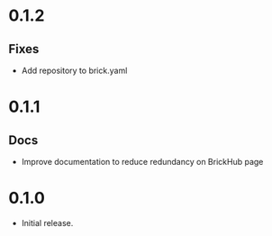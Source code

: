 # 0.1.2

## Fixes
- Add repository to brick.yaml

# 0.1.1

## Docs
- Improve documentation to reduce redundancy on BrickHub page

# 0.1.0

- Initial release.
